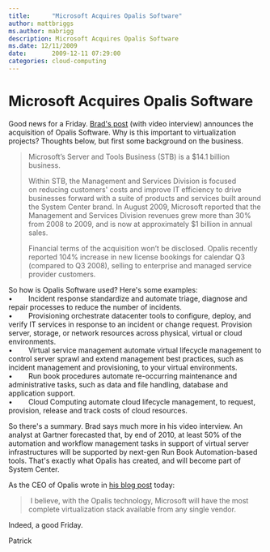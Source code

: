 ```yaml
---
title:      "Microsoft Acquires Opalis Software"
author: mattbriggs
ms.author: mabrigg
description: Microsoft Acquires Opalis Software
ms.date: 12/11/2009
date:       2009-12-11 07:29:00
categories: cloud-computing
---
```

# Microsoft Acquires Opalis Software

Good news for a Friday. [Brad's post](https://techcommunity.microsoft.com/t5/virtualization/microsoft-acquires-opalis-software/ba-p/381689 "Brad's blog post") (with video interview) announces the acquisition of Opalis Software. Why is this important to virtualization projects? Thoughts below, but first some background on the business. 

> Microsoft’s Server and Tools Business (STB) is a $14.1 billion business.  
> 
> Within STB, the Management and Services Division is focused on reducing customers' costs and improve IT efficiency to drive businesses forward with a suite of products and services built around the System Center brand. In August 2009, Microsoft reported that the Management and Services Division revenues grew more than 30% from 2008 to 2009, and is now at approximately $1 billion in annual sales.
> 
> Financial terms of the acquisition won’t be disclosed. Opalis recently reported 104% increase in new license bookings for calendar Q3 (compared to Q3 2008), selling to enterprise and managed service provider customers. 

So how is Opalis Software used? Here's some examples:  
 •        Incident response standardize and automate triage, diagnose and repair processes to reduce the number of incidents.  
 •        Provisioning orchestrate datacenter tools to configure, deploy, and verify IT services in response to an incident or change request. Provision server, storage, or network resources across physical, virtual or cloud environments.  
 •        Virtual service management automate virtual lifecycle management to control server sprawl and extend management best practices, such as incident management and provisioning, to your virtual environments.  
 •        Run book procedures automate re-occurring maintenance and administrative tasks, such as data and file handling, database and application support.  
 •        Cloud Computing automate cloud lifecycle management, to request, provision, release and track costs of cloud resources.  

So there's a summary. Brad says much more in his video interview. An analyst at Gartner forecasted that, by end of 2010, at least 50% of the automation and workflow management tasks in support of virtual server infrastructures will be supported by next-gen Run Book Automation-based tools. That's exactly what Opalis has created, and will become part of System Center.

As the CEO of Opalis wrote in [his blog post](http://tdelaughter.blogspot.com/2009/12/opalis-joins-microsoft-system-center.html "Opalis blog") today:

>  I believe, with the Opalis technology, Microsoft will have the most complete virtualization stack available from any single vendor.

Indeed, a good Friday.

Patrick

